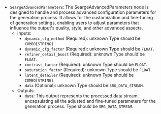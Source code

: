 - `SeargeAdvancedParameters`: The SeargeAdvancedParameters node is designed to handle and process advanced configuration parameters for the generation process. It allows for the customization and fine-tuning of generation settings, enabling users to adjust parameters that influence the output's quality, style, and other advanced aspects.
    - Inputs:
        - `dynamic_cfg_method` (Required): unknown Type should be `COMBO[STRING]`.
        - `dynamic_cfg_factor` (Required): unknown Type should be `FLOAT`.
        - `refiner_detail_boost` (Required): unknown Type should be `FLOAT`.
        - `contrast_factor` (Required): unknown Type should be `FLOAT`.
        - `saturation_factor` (Required): unknown Type should be `FLOAT`.
        - `latent_detailer` (Required): unknown Type should be `COMBO[STRING]`.
        - `data` (Optional): unknown Type should be `SRG_DATA_STREAM`.
    - Outputs:
        - `data`: This output represents the processed data stream, encapsulating all the adjusted and fine-tuned parameters for the generation process. Type should be `SRG_DATA_STREAM`.
